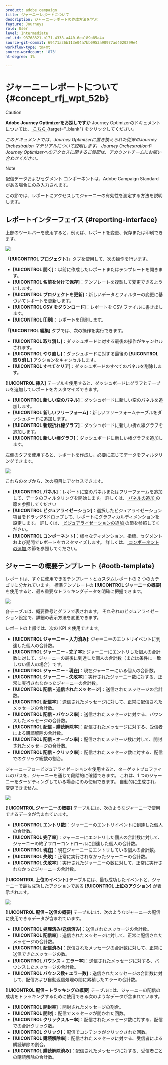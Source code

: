 ```yaml
---
product: adobe campaign
title: ジャーニーレポートについて
description: ジャーニーレポートの作成方法を学ぶ
feature: Journeys
role: User
level: Intermediate
exl-id: 93768321-b171-4338-a440-6ea189a85a4a
source-git-commit: 69471a36b113e04a7bb0953a90977ad4020299e4
workflow-type: tm+mt
source-wordcount: '873'
ht-degree: 1%

---
```


# ジャーニーレポートについて {#concept_rfj_wpt_52b}


>[!CAUTION]
>
>**Adobe Journey Optimizerをお探しですか** Journey Optimizerのドキュメントについては、[ こちら ](https://experienceleague.adobe.com/ja/docs/journey-optimizer/using/ajo-home){target="_blank"} をクリックしてください。
>
>
>_このドキュメントでは、Journey Optimizerに置き換えられた従来のJourney Orchestration マテリアルについて説明します。 Journey OrchestrationやJourney Optimizerへのアクセスに関するご質問は、アカウントチームにお問い合わせください。_



>[!NOTE]
>
>配信データおよびセグメント コンポーネントは、Adobe Campaign Standardがある場合にのみ入力されます。

この節では、レポートにアクセスしてジャーニーの有効性を測定する方法を説明します。

## レポートインターフェイス {#reporting-interface}

上部のツールバーを使用すると、例えば、レポートを変更、保存または印刷できます。

![](../assets/dynamic_report_toolbar.png)

「**[!UICONTROL プロジェクト]**」タブを使用して、次の操作を行います。

* **[!UICONTROL 開く]**：以前に作成したレポートまたはテンプレートを開きます。
* **[!UICONTROL 名前を付けて保存]**：テンプレートを複製して変更できるようにします。
* **[!UICONTROL プロジェクトを更新]**：新しいデータとフィルターの変更に基づいてレポートを更新します。
* **[!UICONTROL CSV をダウンロード]**：レポートを CSV ファイルに書き出します。
* **[!UICONTROL 印刷]**：レポートを印刷します。

「**[!UICONTROL 編集]** タブでは、次の操作を実行できます。

* **[!UICONTROL 取り消し]**：ダッシュボードに対する最後の操作がキャンセルされます。
* **[!UICONTROL やり直し]**：ダッシュボードに対する最後の **[!UICONTROL 取り消し]** アクションをキャンセルします。
* **[!UICONTROL すべてクリア]**：ダッシュボードのすべてのパネルを削除します。

**[!UICONTROL 挿入]** テーブルを使用すると、ダッシュボードにグラフとテーブルを追加してレポートをカスタマイズできます。

* **[!UICONTROL 新しい空のパネル]**：ダッシュボードに新しい空のパネルを追加します。
* **[!UICONTROL 新しいフリーフォーム]**：新しいフリーフォームテーブルをダッシュボードに追加します。
* **[!UICONTROL 新規折れ線グラフ]**：ダッシュボードに新しい折れ線グラフを追加します。
* **[!UICONTROL 新しい棒グラフ]**：ダッシュボードに新しい棒グラフを追加します。

左側のタブを使用すると、レポートを作成し、必要に応じてデータをフィルタリングできます。

![](../assets/dynamic_report_interface.png)

これらのタブから、次の項目にアクセスできます。

* **[!UICONTROL パネル]**：レポートに空のパネルまたはフリーフォームを追加して、データのフィルタリングを開始します。 詳しくは、[ パネルの追加 ](../reporting/creating-your-journey-reports.md#adding-panels) の節を参照してください
* **[!UICONTROL ビジュアライゼーション]**：選択したビジュアライゼーション項目をドラッグ&amp;ドロップして、レポートにグラフィカルディメンションを設定します。 詳しくは、[ ビジュアライゼーションの追加 ](../reporting/creating-your-journey-reports.md#adding-visualizations) の節を参照してください。
* **[!UICONTROL コンポーネント]**：様々なディメンション、指標、セグメントおよび期間でレポートをカスタマイズします。 詳しくは、[ コンポーネントの追加 ](../reporting/creating-your-journey-reports.md#adding-components) の節を参照してください。

## ジャーニーの概要テンプレート {#ootb-template}

レポートは、すぐに使用できるテンプレートとカスタムレポートの 2 つのカテゴリに分かれています。
標準テンプレートの **[!UICONTROL ジャーニーの概要]** を使用すると、最も重要なトラッキングデータを明確に把握できます。

![](../assets/dynamic_report_journey_8.png)

各テーブルは、概要番号とグラフで表されます。 それぞれのビジュアライゼーション設定で、詳細の表示方法を変更できます。

レポートの上部では、次の KPI を使用できます。

* **[!UICONTROL ジャーニー – 入力済み]**: ジャーニーのエントリイベントに到達した個人の合計数。
* **[!UICONTROL ジャーニー – 完了率]**: ジャーニーにエントリした個人の合計数に対して、ジャーニーの最後に到達した個人の合計数（または条件に一致しない個人の場合）です。
* **[!UICONTROL ジャーニー – 現在]**：現在ジャーニーにいる個人の合計数。
* **[!UICONTROL ジャーニー – 失敗率]**：実行されたジャーニー数に対する、正常に実行されなかったジャーニーの合計数。
* **[!UICONTROL 配信 – 送信されたメッセージ]**：送信されたメッセージの合計数。
* **[!UICONTROL 配信率]**：送信されたメッセージに対して、正常に配信されたメッセージの合計数。
* **[!UICONTROL 配信 – バウンス率]**：送信されたメッセージに対する、バウンスしたメッセージの合計数。
* **[!UICONTROL 配信 – 購読解除率]**：配信されたメッセージに対する、受信者による購読解除の合計数。
* **[!UICONTROL 配信 – オープン率]**：配信されたメッセージ数に対して、開封されたメッセージの合計数。
* **[!UICONTROL 配信 – クリック率]**：配信されたメッセージ数に対する、配信でのクリック総数の割合。

ジャーニーフロービジュアライゼーションを使用すると、ターゲットプロファイルのパスを、ジャーニーを通じて段階的に確認できます。 これは、1 つのジャーニーをターゲティングしている場合にのみ使用できます。 自動的に生成され、変更できません。

![](../assets/dynamic_report_journey_10.png)

**[!UICONTROL ジャーニーの概要]** テーブルには、次のようなジャーニーで使用できるデータが含まれています。

* **[!UICONTROL エントリ数]**：ジャーニーのエントリイベントに到達した個人の合計数。
* **[!UICONTROL 完了率]**：ジャーニーにエントリした個人の合計数に対して、ジャーニーの終了フローコントロールに到達した個人の合計数。
* **[!UICONTROL 現在]**：現在ジャーニーにエントリしている個人の合計数。
* **[!UICONTROL 失敗]**：正常に実行されなかったジャーニーの合計数。
* **[!UICONTROL 失敗率]**：実行されたジャーニーの数に対して、正常に実行されなかったジャーニーの合計数。

**[!UICONTROL 上位のイベント]** テーブルには、最も成功したイベントと、ジャーニーで最も成功したアクションである **[!UICONTROL 上位のアクション]** が表示されます。

![](../assets/dynamic_report_journey_11.png)

**[!UICONTROL 配信 – 送信の概要]** テーブルには、次のようなジャーニーの配信に使用できるデータが含まれています。

* **[!UICONTROL 処理済み/送信済み]**：送信されたメッセージの合計数。
* **[!UICONTROL 配信率]**：送信されたメッセージに対して、正常に配信されたメッセージの合計数。
* **[!UICONTROL 配信済み]**：送信されたメッセージの合計数に対して、正常に送信できたメッセージの数。
* **[!UICONTROL バウンス + エラー率]**：送信されたメッセージに対する、バウンスしたメッセージの合計数。
* **[!UICONTROL バウンス数+ エラー数]**：送信されたメッセージの合計数に対して、配信および自動返信処理の間に累積したエラーの合計数。

**[!UICONTROL 配信 – トラッキングの概要]** テーブルには、ジャーニーの配信の成功をトラッキングするために使用できる次のようなデータが含まれています。

* **[!UICONTROL 開封率]**：開封されたメッセージの割合。
* **[!UICONTROL 開封]**：配信でメッセージが開かれた回数。
* **[!UICONTROL クリックスルー率]**：配信されたメッセージ数に対する、配信での合計クリック数。
* **[!UICONTROL クリック]**：配信でコンテンツがクリックされた回数。
* **[!UICONTROL 購読解除率]**：配信されたメッセージに対する、受信者による購読解除の割合。
* **[!UICONTROL 購読解除済み]**：配信されたメッセージに対する、受信者ごとの購読解除の合計数。
